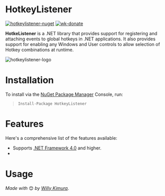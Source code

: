 # HotkeyListener
[![hotkeylistener-nuget](https://img.shields.io/badge/NuGet-1.0.0-brightgreen.svg)](https://www.nuget.org/packages/HotkeyListener/) [![wk-donate](https://img.shields.io/badge/BuyMeACoffee-Donate-orange.svg)](https://www.buymeacoffee.com/willykimura)

**HotkeListener** is a .NET library that provides support for registering and attaching events to global hotkeys in .NET applications. It also provides support for enabling any Windows and User controls to allow selection of Hotkey combinations at runtime.

![hotkeylistener-logo](Assets/hhotkeylistener-logo.png)

# Installation 

To install via the [NuGet Package Manager](https://www.nuget.org/packages/HotkeyListener/) Console, run:

> `Install-Package HotkeyListener`

# Features
Here's a comprehensive list of the features available:

- Supports [.NET Framework 4.0](https://www.microsoft.com/en-us/download/details.aspx?id=17718) and higher.
- 

# Usage




*Made with* 😊 *by* [*Willy Kimura*]([https://github.com/Willy-Kimura).